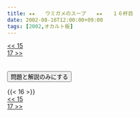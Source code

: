 ```yaml
---
title: ★★　　ウミガメのスープ　　★★　　１６杯目
date: 2002-08-16T12:00:00+09:00
tags: [2002,オカルト板]
---
```

<div class="th_left"><a href="../15"><< 15</a></div>
<div class="th_right"><a href="../17">17 >></a></div>
<br><br>
<script src="../../js/cupsoup.js"></script>
<form>
<input type="button" value="問題と解説のみにする" onClick="toggleCupsoup()">
</form>
{{< 16 >}}
<div class="th_left"><a href="../15"><< 15</a></div>
<div class="th_right"><a href="../17">17 >></a></div>